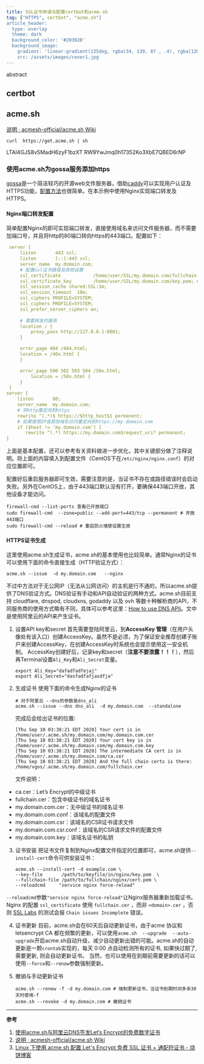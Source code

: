```yaml
---
title: SSL证书申请与配置certbot和acme.sh
tag: ["HTTPS", certbot", "acme.sh"]
article_header:
  type: overlay
  theme: dark
  background_color: '#203028'
  background_image:
    gradient: 'linear-gradient(135deg, rgba(34, 139, 87 , .4), rgba(139, 34, 139, .4))'
    src: /assets/images/cover1.jpg
---
```

abstract
<!--more-->

## certbot

## acme.sh

[说明 · acmesh-official/acme.sh Wiki](https://github.com/acmesh-official/acme.sh/wiki/%E8%AF%B4%E6%98%8E)

```
curl  https://get.acme.sh | sh
```

LTAI4GJS8v5MadH6zyF1bzXT
RW9YwJmq0h17352Ko3XbE7QBED6rNP

### 使用acme.sh为gossa服务添加https

[gossa](https://github.com/pldubouilh/gossa)是一个简洁轻巧的开源web文件服务器，借助[caddy](https://caddyserver.com/)可以实现用户认证及HTTPS功能，[配置方法](https://github.com/pldubouilh/gossa/tree/master/support#multi-account-setup)也很简单。在本示例中使用Nginx实现端口转发及HTTPS。

#### Nginx端口转发配置

简单配置Nginx的即可实现端口转发，直接使用域名来访问文件服务器，而不需要加端口号，并且将http的80端口转向https的443端口。配置如下：

```yaml
 server {
     listen       443 ssl;
     listen       [::]:443 ssl;
     server_name  my.domain.com;
     # 配置ssl证书路径及其他设置
     ssl_certificate            /home/user/SSL/my.domain.com/fullchain.pem; # 证书
     ssl_certificate_key        /home/user/SSL/my.domain.com/key.pem; # 证书key
     ssl_session_cache shared:SSL:1m;
     ssl_session_timeout  10m;
     ssl_ciphers PROFILE=SYSTEM;
     ssl_ciphers PROFILE=SYSTEM;
     ssl_prefer_server_ciphers on;
     
     # 需要转发的服务
     location / {
         proxy_pass http://127.0.0.1:8001;
     }

     error_page 404 /404.html;
     location = /40x.html {
     }

     error_page 500 502 503 504 /50x.html;
         location = /50x.html {
     }
 }
server {
    listen       80;
    server_name  my.domain.com;
    # 将http重定向到https
    rewrite ^(.*)$ https://$http_host$1 permanent;
    # 如果使用IP或其他域名访问重定向到https://my.domain.com
    if ($host != 'my.domain.com') {
       rewrite ^(.*) https://my.domain.com$request_uri? permanent;
}
```

上面是基本配置，还可以参考有关资料做进一步优化，其中关键部分做了注释说明。将上面的内容填入到配置文件（CentOS下在`/etc/nginx/nginx.conf`）的对应位置即可。

配置好后重启服务器即可生效，需要注意的是，当证书不存在或路径错误时会启动失败。另外在CentOS上，由于443端口默认没有打开，要确保443端口开放，其他设备才能访问。

```shell
firewall-cmd --list-ports 查看已开放端口
sudo firewall-cmd  --zone=public --add-port=443/tcp --permanent # 开放443端口
sudo firewall-cmd --reload # 重启防火墙使设置生效
```

#### HTTPS证书生成

这里使用acme.sh生成证书，acme.sh的基本使用也比较简单。通常Nginx的证书可以使用下面的命令直接生成（HTTP验证方式）：

```shell
acme.sh --issue  -d my.domain.com   --nginx
```

不过中方法对于无公网IP（无法从公网访问）的主机是行不通的，所以acme.sh提供了DNS验证方式。DNS验证有手动和API自动验证的两种方式。acme.sh目前支持 cloudflare, dnspod, cloudxns, godaddy 以及 ovh 等数十种解析商的API，不同服务商的使用方式略有不同，具体可以参考这里：[How to use DNS APIi](https://github.com/acmesh-official/acme.sh/wiki/dnsapi)。文中是使用阿里云的API来产生证书。

1. 设置API key和secret
首先需要登陆阿里云，到**AccessKey 管理**（在用户头像处有该入口）创建AccessKey。虽然不是必须，为了保证安全推荐创建子账户来创建AccessKey，在创建AccessKey时系统也会提示使用这一安全机制。
AccessKey创建好后，记录key和secret（**注意不要泄露！！！**），然后再Terminal设置`Ali_Key`和`Ali_Secret`变量。
    ```shell
    export Ali_Key="dafadfadfejaj"
    export Ali_Secret="dasfadfafjasdfja"
    ```
   
2. 生成证书
    使用下面的命令生成Nginx的证书
   ```shell
   # 对于阿里云 --dns的参数是dns_ali
   acme.sh --issue --dns dns_ali  -d my.domain.com  --standalone
   ```
    完成后会给出证书的位置:
   ```shell
   [Thu Sep 10 03:38:21 EDT 2020] Your cert is in  /home/user/.acme.sh/my.domain.com/my.domain.com.cer 
   [Thu Sep 10 03:38:21 EDT 2020] Your cert key is in  /home/user/.acme.sh/my.domain.com/my.domain.com.key 
   [Thu Sep 10 03:38:21 EDT 2020] The intermediate CA cert is in  /home/user/.acme.sh/my.domain.com/ca.cer 
   [Thu Sep 10 03:38:21 EDT 2020] And the full chain certs is there:  /home/vgos/.acme.sh/my.domain.com/fullchain.cer 
   ```
   文件说明：

  - ca.cer：Let’s Encrypt的中级证书
  - fullchain.cer：包含中级证书的域名证书
  - my.domain.com.cer：无中级证书的域名证书
  - my.domain.com.conf：该域名的配置文件
  - my.domain.com.csr：该域名的CSR证书请求文件
  - my.domain.com.csr.conf：该域名的CSR请求文件的配置文件
  - my.domain.com.key：该域名证书的私钥

3. 证书安装
   把证书文件复制到Nginx配置文件指定的位置即可，acme.sh提供`--install-cert`命令可供安装证书：

   ```shell
   acme.sh --install-cert -d example.com \
   --key-file       /path/to/keyfile/in/nginx/key.pem  \
   --fullchain-file /path/to/fullchain/nginx/cert.pem \
   --reloadcmd     "service nginx force-reload"
   ```
   

`--reloadcmd`参数`"service nginx force-reload"`让Nginx服务器重新加载证书。Nginx 的配置 `ssl_certificate` 使用 `fullchain.cer` ，而非 `<domain>.cer` ，否则 [SSL Labs](https://www.ssllabs.com/ssltest/) 的测试会报 `Chain issues Incomplete` 错误。

4. 证书更新
   目前，acme.sh会在60天后自动更新证书，由于acme 协议和 letsencrypt CA 都在频繁的更新，可以使用`acme.sh  --upgrade  --auto-upgrade`开启acme.sh自动升级，减少自动更新出错的可能。acme.sh的自动更新是一颗`crontab`实现的，每天 0:00 点自动检测所有的证书, 如果快过期了, 需要更新, 则会自动更新证书。
   当然，也可以使用在到期前需要更新的话可以使用`--force`和`--renow`参数强制更新。

5. 撤销与手动更新证书

   ```shell
   acme.sh --renew -f -d my.domain.com # 强制更新证书，当证书到期时间多余30天时使用-f
   acme.sh --revoke -d my.domain.com # 撤销证书
   ```

---

**参考**

1. [使用acme.sh与阿里云DNS签发Let’s Encrypt的免费数字证书](https://ngx.hk/2019/01/27/%E4%BD%BF%E7%94%A8acme-sh%E4%B8%8E%E9%98%BF%E9%87%8C%E4%BA%91dns%E7%AD%BE%E5%8F%91lets-encrypt%E7%9A%84%E5%85%8D%E8%B4%B9%E6%95%B0%E5%AD%97%E8%AF%81%E4%B9%A6.html)
2. [说明 · acmesh-official/acme.sh Wiki](https://github.com/acmesh-official/acme.sh/wiki/%E8%AF%B4%E6%98%8E6)
3. [Linux 下使用 acme.sh 配置 Let's Encrypt 免费 SSL 证书 + 通配符证书 - 烧饼博客](https://sb.sb/blog/linux-acme-sh-lets-encrypt-ssl/)


